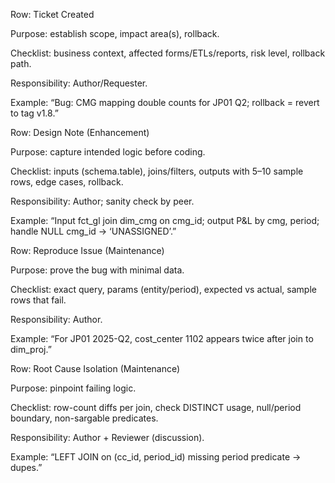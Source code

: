 Row: Ticket Created

Purpose: establish scope, impact area(s), rollback.

Checklist: business context, affected forms/ETLs/reports, risk level, rollback path.

Responsibility: Author/Requester.

Example: “Bug: CMG mapping double counts for JP01 Q2; rollback = revert to tag v1.8.”

Row: Design Note (Enhancement)

Purpose: capture intended logic before coding.

Checklist: inputs (schema.table), joins/filters, outputs with 5–10 sample rows, edge cases, rollback.

Responsibility: Author; sanity check by peer.

Example: “Input fct_gl join dim_cmg on cmg_id; output P&L by cmg, period; handle NULL cmg_id → ‘UNASSIGNED’.”

Row: Reproduce Issue (Maintenance)

Purpose: prove the bug with minimal data.

Checklist: exact query, params (entity/period), expected vs actual, sample rows that fail.

Responsibility: Author.

Example: “For JP01 2025-Q2, cost_center 1102 appears twice after join to dim_proj.”

Row: Root Cause Isolation (Maintenance)

Purpose: pinpoint failing logic.

Checklist: row-count diffs per join, check DISTINCT usage, null/period boundary, non-sargable predicates.

Responsibility: Author + Reviewer (discussion).

Example: “LEFT JOIN on (cc_id, period_id) missing period predicate → dupes.”
